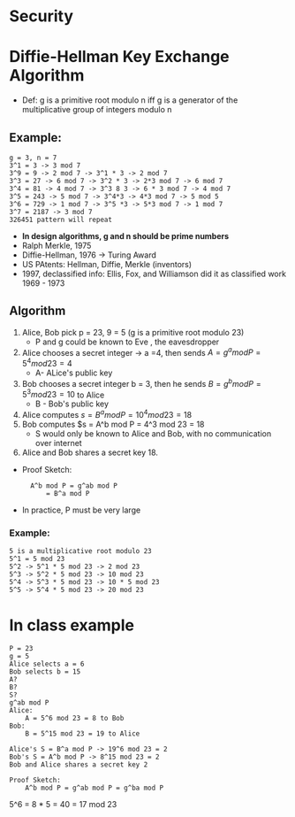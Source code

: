 # Security
# Diffie-Hellman Key Exchange Algorithm
* Def: g is a primitive root modulo n iff g is a generator of the multiplicative group of integers modulo n
## Example:
    
    g = 3, n = 7
    3^1 = 3 -> 3 mod 7
    3^9 = 9 -> 2 mod 7 -> 3^1 * 3 -> 2 mod 7
    3^3 = 27 -> 6 mod 7 -> 3^2 * 3 -> 2*3 mod 7 -> 6 mod 7
    3^4 = 81 -> 4 mod 7 -> 3^3 8 3 -> 6 * 3 mod 7 -> 4 mod 7
    3^5 = 243 -> 5 mod 7 -> 3^4*3 -> 4*3 mod 7 -> 5 mod 5
    3^6 = 729 -> 1 mod 7 -> 3^5 *3 -> 5*3 mod 7 -> 1 mod 7
    3^7 = 2187 -> 3 mod 7
    326451 pattern will repeat
* **In design algorithms, g and n should be prime numbers**
* Ralph Merkle, 1975
* Diffie-Hellman, 1976 -> Turing Award
* US PAtents: Hellman, Diffie, Merkle (inventors)
* 1997, declassified info: Ellis, Fox, and Williamson did it as classified work 1969 - 1973

## Algorithm
1. Alice, Bob pick p = 23, 9 = 5 (g is a primitive root modulo 23)
    * P and g could be known to Eve , the eavesdropper
2. Alice chooses a secret integer -> a =4, then sends $A=g^a mod P = 5^4 mod 23 = 4$
    * A- ALice's public key
3. Bob chooses a secret integer b = 3, then he sends $B = g^b mod P = 5^3 mod 23 = 10$ to Alice
    * B - Bob's public key
4. Alice computes $s = B^a mod P = 10^4 mod 23 = 18$
5. Bob computes $s = A^b mod P = 4^3 mod 23 = 18
    * S would only be known to Alice and Bob, with no communication over internet
6. Alice and Bob shares a secret key 18.
* Proof Sketch:

        A^b mod P = g^ab mod P
            = B^a mod P
* In practice, P must be very large

### Example: 

    5 is a multiplicative root modulo 23
    5^1 = 5 mod 23
    5^2 -> 5^1 * 5 mod 23 -> 2 mod 23
    5^3 -> 5^2 * 5 mod 23 -> 10 mod 23
    5^4 -> 5^3 * 5 mod 23 -> 10 * 5 mod 23
    5^5 -> 5^4 * 5 mod 23 -> 20 mod 23



# In class example

    P = 23
    g = 5
    Alice selects a = 6
    Bob selects b = 15
    A?
    B? 
    S?
    g^ab mod P
    Alice: 
        A = 5^6 mod 23 = 8 to Bob
    Bob:
        B = 5^15 mod 23 = 19 to Alice
    
    Alice's S = B^a mod P -> 19^6 mod 23 = 2
    Bob's S = A^b mod P -> 8^15 mod 23 = 2
    Bob and Alice shares a secret key 2

    Proof Sketch:
        A^b mod P = g^ab mod P = g^ba mod P

5^6 = 8 * 5 = 40  = 17 mod 23